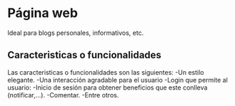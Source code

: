 # Página web 
Ideal para blogs personales, informativos, etc.
## Caracteristicas o funcionalidades
Las caracteristicas o funcionalidades son las siguientes:
-Un estilo elegante.
-Una interacción agradable para el usuario
-Login que permite al usuario:
	-Inicio de sesión para obtener beneficios que este conlleva (notificar,...).
	-Comentar.
	-Entre otros.

